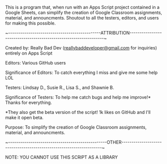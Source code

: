 This is a program that, when run with an Apps Script project contained in a Google Sheets, can simplify the creation of Google Classroom assignments, material, and announcments. Shoutout to all the testers, editors, and users for making this possible.



~----------------------------------------------ATTRIBUTION-----------------------------------------------------------------~

Created by: Really Bad Dev (reallybaddeveloper@gmail.com for inquiries) entirely on Apps Script

Editors: Various GitHub users

Significance of Editors: To catch everything I miss and give me some help LOL

Testers: Lindsay D., Susie R., Lisa S., and Shawnie B.

Significance of Testers: To help me catch bugs and help me improve!* Thanks for everything.

*They also get the beta version of the script! 1k likes on GitHub and I'll make it open beta.

Purpose: To simplify the creation of Google Classroom  assignments, material, and announcments.

~-------------------------------------------------OTHER--------------------------------------------------------------------~

NOTE: YOU CANNOT USE THIS SCRIPT AS A LIBRARY
